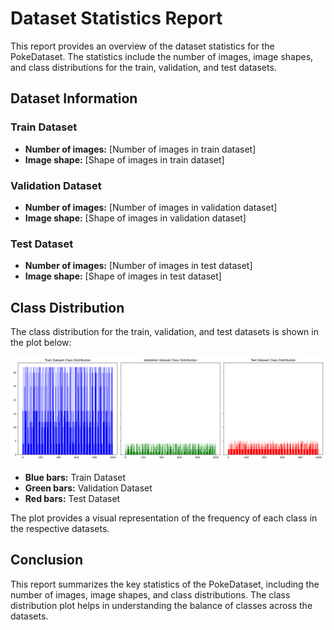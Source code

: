 # Dataset Statistics Report

This report provides an overview of the dataset statistics for the PokeDataset. The statistics include the number of images, image shapes, and class distributions for the train, validation, and test datasets.

## Dataset Information

### Train Dataset
- **Number of images:** [Number of images in train dataset]
- **Image shape:** [Shape of images in train dataset]

### Validation Dataset
- **Number of images:** [Number of images in validation dataset]
- **Image shape:** [Shape of images in validation dataset]

### Test Dataset
- **Number of images:** [Number of images in test dataset]
- **Image shape:** [Shape of images in test dataset]

## Class Distribution

The class distribution for the train, validation, and test datasets is shown in the plot below:

![Class Distribution](class_distribution.png)

- **Blue bars:** Train Dataset
- **Green bars:** Validation Dataset
- **Red bars:** Test Dataset

The plot provides a visual representation of the frequency of each class in the respective datasets.

## Conclusion

This report summarizes the key statistics of the PokeDataset, including the number of images, image shapes, and class distributions. The class distribution plot helps in understanding the balance of classes across the datasets.
